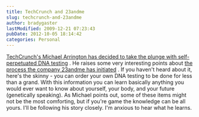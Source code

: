 ```yaml
---
title: TechCrunch and 23andme
slug: techcrunch-and-23andme
author: bradygaster
lastModified: 2009-12-21 07:23:43
pubDate: 2012-10-05 18:14:42
categories: Personal
---
```


<a href="http://www.techcrunch.com/2007/12/06/step-1-i-purchased-a-23andme-dna-test/" title="TechCrunch on 23andme&apos;s test">TechCrunch&apos;s Michael Arrington has decided to take the plunge with self-perpetuated DNA testing</a> . He raises some very interesting points about
<a href="https://www.23andme.com/" title="23andme - genetics for the rest of us">the process the company 23andme has initiated</a> . If you haven&apos;t heard about it, here&apos;s the skinny - you can order your own DNA testing to be done for less than a grand. With this information you can learn basically anything you would ever want to know
about yourself, your body, and your future (genetically speaking). As Michael points out, some of these items might not be the most comforting, but if you&apos;re game the knowledge can be all yours. I&apos;ll be following his story closely. I&apos;m anxious to hear
what he learns.
